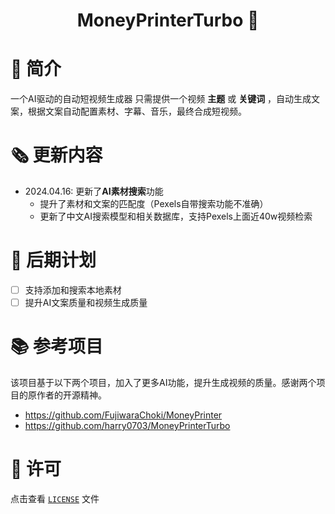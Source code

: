 <div align="center">
<h1 align="center">MoneyPrinterTurbo 💸</h1>
</div>
  
# 👋 简介
一个AI驱动的自动短视频生成器
只需提供一个视频 <b>主题</b> 或 <b>关键词</b> ，自动生成文案，根据文案自动配置素材、字幕、音乐，最终合成短视频。

# 🗞️ 更新内容
- 2024.04.16: 更新了<b>AI素材搜索</b>功能
  - 提升了素材和文案的匹配度（Pexels自带搜索功能不准确）
  - 更新了中文AI搜索模型和相关数据库，支持Pexels上面近40w视频检索

# 📅 后期计划 
- [ ] 支持添加和搜索本地素材
- [ ] 提升AI文案质量和视频生成质量

# 📚 参考项目 

该项目基于以下两个项目，加入了更多AI功能，提升生成视频的质量。感谢两个项目的原作者的开源精神。
- https://github.com/FujiwaraChoki/MoneyPrinter
- https://github.com/harry0703/MoneyPrinterTurbo

# 📝 许可

点击查看 [`LICENSE`](LICENSE) 文件
